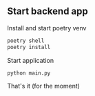 ## Start backend app

Install and start poetry venv

```bash
poetry shell
poetry install
```

Start application

```bash
python main.py
```

That's it (for the moment)
